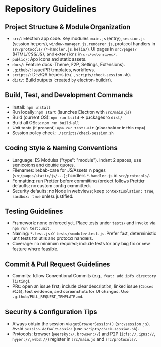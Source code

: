 # Repository Guidelines

## Project Structure & Module Organization
- `src/`: Electron app code. Key modules: `main.js` (entry), `session.js` (session helpers), `window-manager.js`, `renderer.js`, protocol handlers in `src/protocols/` (`*-handler.js`, `helia/`), UI pages in `src/pages/` (HTML/CSS/JS), and extensions in `src/extensions/`.
- `public/`: App icons and static assets.
- `docs/`: Feature docs (Theme, P2P, Settings, Extensions).
- `.github/`: Issue/PR templates, workflows.
- `scripts/`: Dev/QA helpers (e.g., `scripts/check-session.sh`).
- `dist/`: Build outputs (created by electron-builder).

## Build, Test, and Development Commands
- Install: `npm install`
- Run locally: `npm start` (launches Electron with `src/main.js`)
- Build (current OS): `npm run build` → packages to `dist/`
- Build all OSes: `npm run build-all`
- Unit tests (if present): `npm run test:unit` (placeholder in this repo)
- Session policy check: `./scripts/check-session.sh`

## Coding Style & Naming Conventions
- Language: ES Modules ("type": "module"). Indent 2 spaces, use semicolons and double quotes.
- Filenames: kebab-case for JS/Assets in pages (`src/pages/static/js/...`); handlers `*-handler.js` in `src/protocols/`.
- Formatting: run Prettier before committing (project follows Prettier defaults; no custom config committed).
- Security defaults: no Node in webviews; keep `contextIsolation: true`, `sandbox: true` unless justified.

## Testing Guidelines
- Framework: none enforced yet. Place tests under `tests/` and invoke via `npm run test:unit`.
- Naming: `*.test.js` or `tests/<module>.test.js`. Prefer fast, deterministic unit tests for utils and protocol handlers.
- Coverage: no minimum required; include tests for any bug fix or new feature where feasible.

## Commit & Pull Request Guidelines
- Commits: follow Conventional Commits (e.g., `feat: add ipfs directory listing`).
- PRs: open an issue first; include clear description, linked issue (`Closes #123`), test evidence, and screenshots for UI changes. Use `.github/PULL_REQUEST_TEMPLATE.md`.

## Security & Configuration Tips
- Always obtain the session via `getBrowserSession()` (`src/session.js`). Avoid `session.defaultSession` (use `scripts/check-session.sh`).
- Protocols: browser (`peersky://`, `browser://`) and P2P (`ipfs://`, `ipns://`, `hyper://`, `web3://`) register in `src/main.js` and `src/protocols/`.
